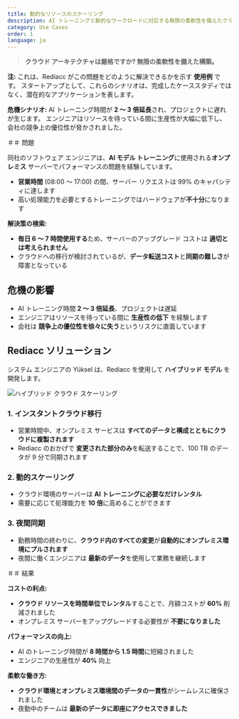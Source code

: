 ```yaml
---
title: 動的なリソースのスケーリング
description: AI トレーニングと動的なワークロードに対応する無限の柔軟性を備えたクラウド アーキテクチャを構築します。
category: Use Cases
order: 1
language: ja
---
```


> **クラウド アーキテクチャは厳格ですか? 無限の柔軟性を備えた構築。**

**注:** これは、Rediacc がこの問題をどのように解決できるかを示す **使用例** です。 スタートアップとして、これらのシナリオは、完成したケーススタディではなく、潜在的なアプリケーションを表します。

**危機シナリオ:** AI トレーニング時間が **2 ～ 3 倍延長**され、プロジェクトに遅れが生じます。 エンジニアはリソースを待っている間に生産性が大幅に低下し、会社の競争上の優位性が脅かされました。

＃＃ 問題

同社のソフトウェア エンジニアは、**AI モデル トレーニング**に使用される**オンプレミス** サーバーでパフォーマンスの問題を経験しています。 
* **営業時間** (08:00 ～ 17:00) の間、サーバー リクエストは 99% のキャパシティに達します
 * 高い処理能力を必要とするトレーニングではハードウェアが**不十分**になります

**解決策の検索:**
 * **毎日 6 ～ 7 時間使用する**ため、サーバーのアップグレード コストは **適切とは考えられません**
 * クラウドへの移行が検討されているが、**データ転送コスト**と**同期の難しさ**が障害となっている

## 危機の影響

* AI トレーニング時間 **2 ～ 3 倍延長**、プロジェクトは遅延
 * エンジニアはリソースを待っている間に **生産性の低下** を経験します
 * 会社は **競争上の優位性を徐々に失う**というリスクに直面しています

## Rediacc ソリューション

システム エンジニアの Yüksel は、Rediacc を使用して **ハイブリッド モデル** を開発します。

![ハイブリッド クラウド スケーリング](/img/hybrid-cloud-scaling.svg)

### 1. **インスタントクラウド移行**
 * 営業時間中、オンプレミス サービスは **すべてのデータと構成とともにクラウドに複製されます**
 * Rediacc のおかげで **変更された部分のみ**を転送することで、100 TB のデータが 9 分で同期されます

### 2. **動的スケーリング**
 * クラウド環境のサーバーは **AI トレーニングに必要なだけレンタル**
 * 需要に応じて処理能力を **10 倍**に高めることができます

### 3. **夜間同期**
 * 勤務時間の終わりに、**クラウド内のすべての変更**が**自動的にオンプレミス環境にプルされます**
 * 夜間に働くエンジニアは **最新のデータ**を使用して業務を継続します

＃＃ 結果

**コストの利点:**
 * **クラウド リソースを時間単位でレンタル**することで、月額コストが **60%** 削減されました
 * オンプレミス サーバーをアップグレードする必要性が **不要になりました**

**パフォーマンスの向上:**
 * AI のトレーニング時間が **8 時間から 1.5 時間**に短縮されました
 * エンジニアの生産性が **40%** 向上

**柔軟な働き方:**
 * **クラウド環境とオンプレミス環境間のデータの一貫性**がシームレスに確保されました
 * 夜勤中のチームは **最新のデータに即座にアクセスできました**